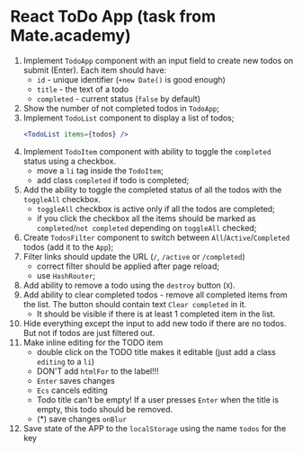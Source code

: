 # React ToDo App (task from Mate.academy)

1. Implement `TodoApp` component with an input field to create new todos on submit (Enter). Each item should have:
   - `id` - unique identifier (`+new Date()` is good enough)
   - `title` - the text of a todo
   - `completed` - current status (`false` by default)
2. Show the number of not completed todos in `TodoApp`;
3. Implement `TodoList` component to display a list of todos;
   ```jsx harmony
   <TodoList items={todos} />
   ```
4. Implement `TodoItem` component with ability to toggle the `completed` status using a checkbox.
   - move a `li` tag inside the `TodoItem`;
   - add class `completed` if todo is completed;
5. Add the ability to toggle the completed status of all the todos with the `toggleAll` checkbox.
   - `toggleAll` checkbox is active only if all the todos are completed;
   - if you click the checkbox all the items should be marked as `completed`/`not completed` depending on `toggleAll` checked;
6. Create `TodosFilter` component to switch between `All`/`Active`/`Completed` todos (add it to the `App`);
7. Filter links should update the URL (`/`, `/active` or `/completed`)
   - correct filter should be applied after page reload;
   - use `HashRouter`;
8. Add ability to remove a todo using the `destroy` button (`X`).
9. Add ability to clear completed todos - remove all completed items from the list. The button should contain text `Clear completed` in it.
   - It should be visible if there is at least 1 completed item in the list.
10. Hide everything except the input to add new todo if there are no todos. But not if todos are just filtered out.
11. Make inline editing for the TODO item
    - double click on the TODO title makes it editable (just add a class `editing` to a `li`)
    - DON'T add `htmlFor` to the label!!!
    - `Enter` saves changes
    - `Ecs` cancels editing
    - Todo title can't be empty! If a user presses `Enter` when the title is empty, this todo should be removed.
    - (\*) save changes `onBlur`
12. Save state of the APP to the `localStorage` using the name `todos` for the key
